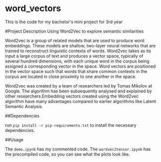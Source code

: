 # word_vectors
This is the code for my bachelor's mini project for 3rd year

#Project Description
Using Word2Vec to explore semantic similarities

Word2vec is a group of related models that are used to produce word embeddings. These models are shallow, two-layer neural networks that are trained to reconstruct linguistic contexts of words. Word2vec takes as its input a large corpus of text and produces a vector space, typically of several hundred dimensions, with each unique word in the corpus being assigned a corresponding vector in the space. Word vectors are positioned in the vector space such that words that share common contexts in the corpus are located in close proximity to one another in the space.

Word2vec was created by a team of researchers led by Tomas Mikolov at Google. The algorithm has been subsequently analysed and explained by other researchers.Embedding vectors created using the Word2vec algorithm have many advantages compared to earlier algorithms like Latent Semantic Analysis.

##Dependencies

run `pip install -r pip-requirements.txt` to install the necessary dependencies. 


##Usage

The `demo.ipynb` has my commented code. The `wordvec2tensor.ipynb` has the precompiled code, so you can see what the plots look like.
